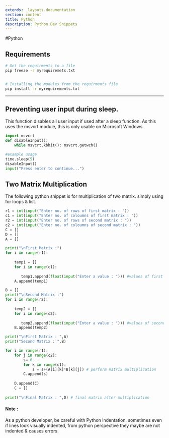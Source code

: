 ```yaml
---
extends: _layouts.documentation
section: content
title: Python
description: Python Dev Snippets
---
```


#Python

## Requirements

```bash
# Get the requirments to a file
pip freeze -r myrequiremets.txt


# Installing the modules from the requirments file
pip install -r myrequirements.txt


```

--- 

## Preventing user input during sleep. 

This function disables all user input if used after a sleep function. As this uses the msvcrt module, this is only usable on Microsoft Windows.

```python
import msvcrt
def disableInput():
    while msvcrt.kbhit(): msvcrt.getwch()

#example usage
time.sleep(5)
disableInput()
input("Press enter to continue...")

```


## Two Matrix Multiplication 

The following python snippet is for multiplication of two matrix. simply using for loops & list.

```python
r1 = int(input("Enter no. of rows of first matrix : "))
c1 = int(input("Enter no. of coloumns of first matrix : "))
r2 = int(input("Enter no. of rows of second matrix : "))
c2 = int(input("Enter no. of coloumns of second matrix : "))
C = []
D = []
A = []

print("\nFirst Matrix :")
for i in range(r1):
    
    temp1 = []
    for i in range(c1):
        
       temp1.append(float(input("Enter a value : "))) #values of first matrix
    A.append(temp1)

B = []
print("\nSecond Matrix :")
for i in range(r2):
    
    temp2 = []
    for i in range(c2):
        
       temp2.append(float(input("Enter a value : "))) #values of second matrix
    B.append(temp2)

print("\nFirst Matrix : ",A)
print("Second Matrix : ",B)

for i in range(r1):
    for j in range(c2):
        s= 0
        for k in range(c1):
            s = s+(A[i][k]*B[k][j]) # perform matrix multiplication
        C.append(s)
  
    D.append(C)
    C = []
 
print("\nFinal Matrix : ",D) # final matrix after multiplication

```
#### Note :
As a python developer, be careful with Python indentation. sometimes even if lines look visually indented, from python perspective they maybe are not indented & causes errors.
